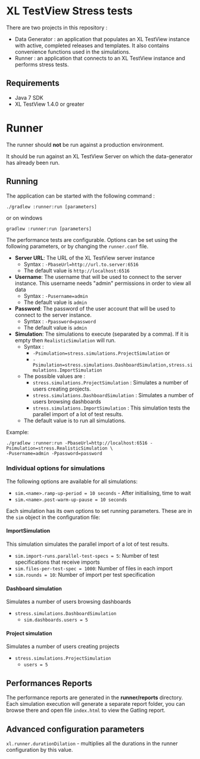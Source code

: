 # XL TestView Stress tests

There are two projects in this repository :

- Data Generator : an application that populates an XL TestView instance with active, completed releases and templates. It also contains convenience functions used in the simulations.
- Runner : an application that connects to an XL TestView instance and performs stress tests.

## Requirements

- Java 7 SDK
- XL TestView 1.4.0 or greater

# Runner

The runner should **not** be run against a production environment.

It should be run against an XL TestView Server on which the data-generator has already been run.

## Running

The application can be started with the following command :

    ./gradlew :runner:run [parameters]

or on windows

    gradlew :runner:run [parameters]

The performance tests are configurable. Options can be set using the following parameters, or by changing the `runner.conf` file. 

- **Server URL**: The URL of the XL TestView server instance
    - Syntax : `-PbaseUrl=http://url.to.server:6516`
    - The default value is `http://localhost:6516`
- **Username**: The username that will be used to connect to the server instance. This username needs "admin" permissions in order to view all data
    - Syntax : `-Pusername=admin`
    - The default value is `admin`
- **Password**: The password of the user account that will be used to connect to the server instance.
    - Syntax : `-Ppassword=password`
    - The default value is `admin`
- **Simulation**: The simulations to execute (separated by a comma). If it is empty then `RealisticSimulation` will run.
    - Syntax :
        - `-Psimulation=stress.simulations.ProjectSimulation` or
        - `-Psimulation=stress.simulations.DashboardSimulation,stress.simulations.ImportSimulation`
    - The possible values are :
        - `stress.simulations.ProjectSimulation` : Simulates a number of users creating projects.
        - `stress.simulations.DashboardSimulation` : Simulates a number of users browsing dashboards
        - `stress.simulations.ImportSimulation` : This simulation tests the parallel import of a lot of test results.
    - The default value is to run all simulations.

Example:

    ./gradlew :runner:run -PbaseUrl=http://localhost:6516 -Psimulation=stress.RealisticSimulation \ 
    -Pusername=admin -Ppassword=password

### Individual options for simulations
The following options are available for all simulations:

- `sim.<name>.ramp-up-period = 10 seconds` - After initialising, time to wait
- `sim.<name>.post-warm-up-pause = 10 seconds`
	
Each simulation has its own options to set running parameters. These are in the `sim` object in the configuration file:

#### ImportSimulation
This simulation simulates the parallel import of a lot of test results.

- `sim.import-runs.parallel-test-specs = 5`: Number of test specifications that receive imports
- `sim.files-per-test-spec = 1000`: Number of files in each import
- `sim.rounds = 10`: Number of import per test specification

#### Dashboard simulation
Simulates a number of users browsing dashboards
- `stress.simulations.DashboardSimulation`
	- `sim.dashboards.users = 5`

#### Project simulation
Simulates a number of users creating projects
- `stress.simulations.ProjectSimulation`
	- `users = 5`

  
## Performances Reports

The performance reports are generated in the **runner/reports** directory. Each simulation execution will generate a separate report folder, you can browse there and open file `index.html` to view the Gatling report.


## Advanced configuration parameters

`xl.runner.durationDilation` - multiplies all the durations in the runner configuration by this value. 

